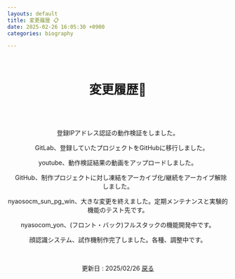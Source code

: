 ```yaml
---
layouts: default
title: 変更履歴 📋
date: 2025-02-26 16:05:30 +0900
categories: biography

---
```


<br />

<div style="text-align: center;">
<h1>変更履歴🗾</h1>
<br />
　<p>登録IPアドレス認証の動作検証をしました。</p>
　  GitLab、登録していたプロジェクトをGitHubに移行しました。
　  <p>youtube、動作検証結果の動画をアップロードしました。</p>
  　GitHub、制作プロジェクトに対し凍結をアーカイブ化/継続をアーカイブ解除しました。
    <p>nyaosocm_sun_pg_win、大きな変更を終えました。定期メンテナンスと実験的機能のテスト先です。</p>  
    <p>nyasocom_yon、(フロント・バック)フルスタックの機能開発中です。</p>
    <p>顔認識システム、試作機制作完了しました。各種、調整中です。</p>
<br />
  <p>更新日 : 2025/02/26 <a href="https://takkii.github.io/">戻る</a></p>
</div>
